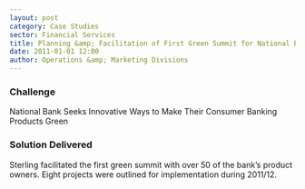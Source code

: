 ```yaml
---
layout: post
category: Case Studies
sector: Financial Services
title: Planning &amp; Facilitation of First Green Summit for National Bank
date: 2011-01-01 12:00
author: Operations &amp; Marketing Divisions
---
```

### Challenge

National Bank Seeks Innovative Ways to Make Their Consumer Banking Products Green

### Solution Delivered

Sterling facilitated the first green summit with over 50 of the bank’s product owners. Eight projects were outlined for implementation during 2011/12.